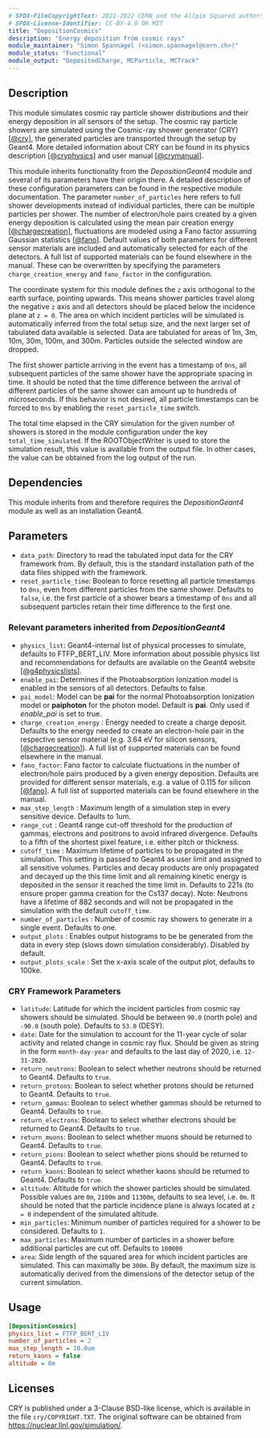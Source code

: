 ```yaml
---
# SPDX-FileCopyrightText: 2021-2022 CERN and the Allpix Squared authors
# SPDX-License-Identifier: CC-BY-4.0 OR MIT
title: "DepositionCosmics"
description: "Energy deposition from cosmic rays"
module_maintainer: "Simon Spannagel (<simon.spannagel@cern.ch>)"
module_status: "Functional"
module_output: "DepositedCharge, MCParticle, MCTrack"
---
```


## Description

This module simulates cosmic ray particle shower distributions and their energy deposition in all sensors of the setup.
The cosmic ray particle showers are simulated using the Cosmic-ray shower generator (CRY) \[[@cry]\], the generated particles are transported through the setup by Geant4.
More detailed information about CRY can be found in its physics description \[[@cryphysics]\] and user manual \[[@crymanual]\].

This module inherits functionality from the *DepositionGeant4* module and several of its parameters have their origin there.
A detailed description of these configuration parameters can be found in the respective module documentation.
The parameter `number_of_particles` here refers to full shower developments instead of individual particles, there can be multiple particles per shower.
The number of electron/hole pairs created by a given energy deposition is calculated using the mean pair creation energy \[[@chargecreation]\], fluctuations are modeled using a Fano factor assuming Gaussian statistics \[[@fano]\].
Default values of both parameters for different sensor materials are included and automatically selected for each of the detectors. A full list of supported materials can be found elsewhere in the manual.
These can be overwritten by specifying the parameters `charge_creation_energy` and `fano_factor` in the configuration.

The coordinate system for this module defines the `z` axis orthogonal to the earth surface, pointing upwards.
This means shower particles travel along the negative `z` axis and all detectors should be placed below the incidence plane at `z = 0`.
The area on which incident particles will be simulated is automatically inferred from the total setup size, and the next larger set of tabulated data available is selected.
Data are tabulated for areas of 1m, 3m, 10m, 30m, 100m, and 300m. Particles outside the selected window are dropped.

The first shower particle arriving in the event has a timestamp of `0ns`, all subsequent particles of the same shower have the appropriate spacing in time.
It should be noted that the time difference between the arrival of different particles of the same shower can amount up to hundreds of microseconds.
If this behavior is not desired, all particle timestamps can be forced to `0ns` by enabling the `reset_particle_time` switch.

The total time elapsed in the CRY simulation for the given number of showers is stored in the module configuration under the key `total_time_simulated`. If the ROOTObjectWriter is used to store the simulation result, this value is available from the output file.
In other cases, the value can be obtained from the log output of the run.

## Dependencies

This module inherits from and therefore requires the *DepositionGeant4* module as well as an installation Geant4.

## Parameters

* `data_path`: Directory to read the tabulated input data for the CRY framework from. By default, this is the standard installation path of the data files shipped with the framework.
* `reset_particle_time`: Boolean to force resetting all particle timestamps to `0ns`, even from different particles from the same shower. Defaults to `false`, i.e. the first particle of a shower bears a timestamp of `0ns` and all subsequent particles retain their time difference to the first one.

### Relevant parameters inherited from *DepositionGeant4*

* `physics_list`: Geant4-internal list of physical processes to simulate, defaults to FTFP_BERT_LIV. More information about possible physics list and recommendations for defaults are available on the Geant4 website \[[@g4physicslists]\].
* `enable_pai`: Determines if the Photoabsorption Ionization model is enabled in the sensors of all detectors. Defaults to false.
* `pai_model`: Model can be **pai** for the normal Photoabsorption Ionization model or **paiphoton** for the photon model. Default is **pai**. Only used if *enable_pai* is set to true.
* `charge_creation_energy` : Energy needed to create a charge deposit. Defaults to the energy needed to create an electron-hole pair in the respective sensor material (e.g. 3.64 eV for silicon sensors, \[[@chargecreation]\]). A full list of supported materials can be found elsewhere in the manual.
* `fano_factor`: Fano factor to calculate fluctuations in the number of electron/hole pairs produced by a given energy deposition. Defaults are provided for different sensor materials, e.g. a value of 0.115 for silicon \[[@fano]\]. A full list of supported materials can be found elsewhere in the manual.
* `max_step_length` : Maximum length of a simulation step in every sensitive device. Defaults to 1um.
* `range_cut` : Geant4 range cut-off threshold for the production of gammas, electrons and positrons to avoid infrared divergence. Defaults to a fifth of the shortest pixel feature, i.e. either pitch or thickness.
* `cutoff_time` : Maximum lifetime of particles to be propagated in the simulation. This setting is passed to Geant4 as user limit and assigned to all sensitive volumes. Particles and decay products are only propagated and decayed up the this time limit and all remaining kinetic energy is deposited in the sensor it reached the time limit in. Defaults to 221s (to ensure proper gamma creation for the Cs137 decay).
Note: Neutrons have a lifetime of 882 seconds and will not be propagated in the simulation with the default `cutoff_time`.
* `number_of_particles` : Number of cosmic ray showers to generate in a single event. Defaults to one.
* `output_plots` : Enables output histograms to be be generated from the data in every step (slows down simulation considerably). Disabled by default.
* `output_plots_scale` : Set the x-axis scale of the output plot, defaults to 100ke.

### CRY Framework Parameters
* `latitude`: Latitude for which the incident particles from cosmic ray showers should be simulated. Should be between `90.0` (north pole) and `-90.0` (south pole). Defaults to `53.0` (DESY).
* `date`: Date for the simulation to account for the 11-year cycle of solar activity and related change in cosmic ray flux. Should be given as string in the form `month-day-year` and defaults to the last day of 2020, i.e. `12-31-2020`.
* `return_neutrons`: Boolean to select whether neutrons should be returned to Geant4. Defaults to `true`.
* `return_protons`: Boolean to select whether protons should be returned to Geant4. Defaults to `true`.
* `return_gammas`: Boolean to select whether gammas should be returned to Geant4. Defaults to `true`.
* `return_electrons`: Boolean to select whether electrons should be returned to Geant4. Defaults to `true`.
* `return_muons`: Boolean to select whether muons should be returned to Geant4. Defaults to `true`.
* `return_pions`: Boolean to select whether pions should be returned to Geant4. Defaults to `true`.
* `return_kaons`: Boolean to select whether kaons should be returned to Geant4. Defaults to `true`.
* `altitude`: Altitude for which the shower particles should be simulated. Possible values are `0m`, `2100m` and `11300m`, defaults to sea level, i.e. `0m`. It should be noted that the particle incidence plane is always located at `z = 0` independent of the simulated altitude.
* `min_particles`: Minimum number of particles required for a shower to be considered. Defaults to `1`.
* `max_particles`: Maximum number of particles in a shower before additional particles are cut off. Defaults to `100000`
* `area`: Side length of the squared area for which incident particles are simulated. This can maximally be `300m`. By default, the maximum size is automatically derived from the dimensions of the detector setup of the current simulation.

## Usage

```ini
[DepositionCosmics]
physics_list = FTFP_BERT_LIV
number_of_particles = 2
max_step_length = 10.0um
return_kaons = false
altitude = 0m
```

## Licenses

CRY is published under a 3-Clause BSD-like license, which is available in the file `cry/COPYRIGHT.TXT`.
The original software can be obtained from https://nuclear.llnl.gov/simulation/.

[@cry]: https://ieeexplore.ieee.org/abstract/document/4437209
[@cryphysics]: https://nuclear.llnl.gov/simulation/doc_cry_v1.7/cry_physics.pdf
[@crymanual]: https://nuclear.llnl.gov/simulation/doc_cry_v1.7/cry.pdf
[@g4physicslists]: https://geant4-userdoc.web.cern.ch/UsersGuides/PhysicsListGuide/html/index.html
[@chargecreation]: https://doi.org/10.1103/PhysRevB.1.2945
[@fano]: https://doi.org/10.1103%2FPhysRevB.22.5565
